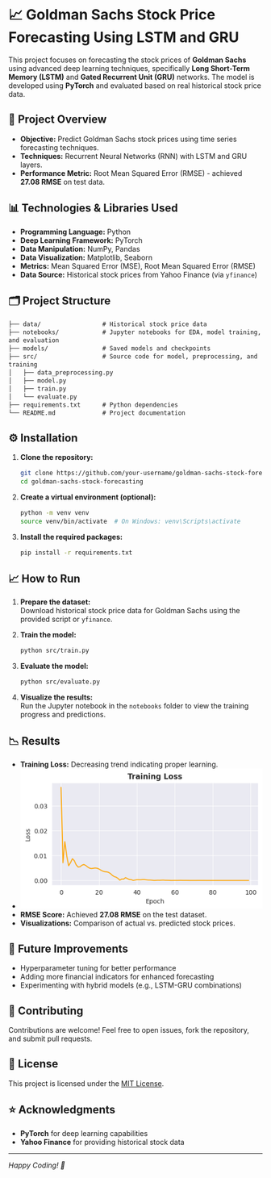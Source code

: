 # 📈 Goldman Sachs Stock Price Forecasting Using LSTM and GRU

This project focuses on forecasting the stock prices of **Goldman Sachs** using advanced deep learning techniques, specifically **Long Short-Term Memory (LSTM)** and **Gated Recurrent Unit (GRU)** networks. The model is developed using **PyTorch** and evaluated based on real historical stock price data.

## 🚀 Project Overview

- **Objective:** Predict Goldman Sachs stock prices using time series forecasting techniques.
- **Techniques:** Recurrent Neural Networks (RNN) with LSTM and GRU layers.
- **Performance Metric:** Root Mean Squared Error (RMSE) - achieved **27.08 RMSE** on test data.

## 📊 Technologies & Libraries Used

- **Programming Language:** Python  
- **Deep Learning Framework:** PyTorch  
- **Data Manipulation:** NumPy, Pandas  
- **Data Visualization:** Matplotlib, Seaborn  
- **Metrics:** Mean Squared Error (MSE), Root Mean Squared Error (RMSE)  
- **Data Source:** Historical stock prices from Yahoo Finance (via `yfinance`)

## 🗂️ Project Structure

```
├── data/                 # Historical stock price data
├── notebooks/            # Jupyter notebooks for EDA, model training, and evaluation
├── models/               # Saved models and checkpoints
├── src/                  # Source code for model, preprocessing, and training
│   ├── data_preprocessing.py
│   ├── model.py
│   ├── train.py
│   └── evaluate.py
├── requirements.txt      # Python dependencies
└── README.md             # Project documentation
```

## ⚙️ Installation

1. **Clone the repository:**
   ```bash
   git clone https://github.com/your-username/goldman-sachs-stock-forecasting.git
   cd goldman-sachs-stock-forecasting
   ```

2. **Create a virtual environment (optional):**
   ```bash
   python -m venv venv
   source venv/bin/activate  # On Windows: venv\Scripts\activate
   ```

3. **Install the required packages:**
   ```bash
   pip install -r requirements.txt
   ```

## 📈 How to Run

1. **Prepare the dataset:**  
   Download historical stock price data for Goldman Sachs using the provided script or `yfinance`.

2. **Train the model:**
   ```bash
   python src/train.py
   ```

3. **Evaluate the model:**
   ```bash
   python src/evaluate.py
   ```

4. **Visualize the results:**  
   Run the Jupyter notebook in the `notebooks` folder to view the training progress and predictions.

## 📉 Results

- **Training Loss:** Decreasing trend indicating proper learning.
- ![Training Loss](Tarining_loss.png)
- **RMSE Score:** Achieved **27.08 RMSE** on the test dataset.
- **Visualizations:** Comparison of actual vs. predicted stock prices.

## 🚀 Future Improvements

- Hyperparameter tuning for better performance
- Adding more financial indicators for enhanced forecasting
- Experimenting with hybrid models (e.g., LSTM-GRU combinations)

## 🤝 Contributing

Contributions are welcome! Feel free to open issues, fork the repository, and submit pull requests.

## 📜 License

This project is licensed under the [MIT License](LICENSE).

## ⭐ Acknowledgments

- **PyTorch** for deep learning capabilities
- **Yahoo Finance** for providing historical stock data

---

*Happy Coding! 🚀*

